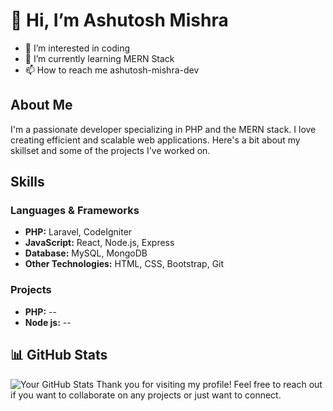 # 👋 Hi, I’m Ashutosh Mishra
- 👀 I’m interested in coding 
- 🌱 I’m currently learning MERN Stack 
- 📫 How to reach me ashutosh-mishra-dev


## About Me
I'm a passionate developer specializing in PHP and the MERN stack. I love creating efficient and scalable web applications. Here's a bit about my skillset and some of the projects I've worked on.

## Skills
### Languages & Frameworks
- **PHP:** Laravel, CodeIgniter
- **JavaScript:** React, Node.js, Express
- **Database:** MySQL, MongoDB
- **Other Technologies:** HTML, CSS, Bootstrap, Git

### Projects
  - **PHP:** --
  - **Node js:**  --

## 📊 GitHub Stats
![Your GitHub Stats](https://github-readme-stats.vercel.app/api?username=ashutosh-mishra-dev&show_icons=true&theme=radical)
Thank you for visiting my profile! Feel free to reach out if you want to collaborate on any projects or just want to connect.

